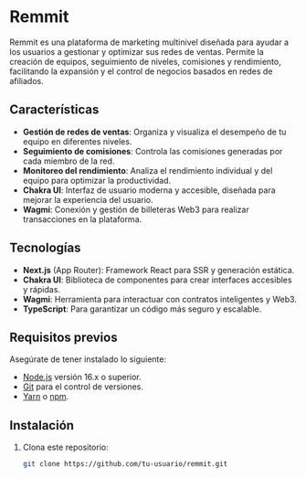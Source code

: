 # Remmit

Remmit es una plataforma de marketing multinivel diseñada para ayudar a los usuarios a gestionar y optimizar sus redes de ventas. Permite la creación de equipos, seguimiento de niveles, comisiones y rendimiento, facilitando la expansión y el control de negocios basados en redes de afiliados.

## Características

- **Gestión de redes de ventas**: Organiza y visualiza el desempeño de tu equipo en diferentes niveles.
- **Seguimiento de comisiones**: Controla las comisiones generadas por cada miembro de la red.
- **Monitoreo del rendimiento**: Analiza el rendimiento individual y del equipo para optimizar la productividad.
- **Chakra UI**: Interfaz de usuario moderna y accesible, diseñada para mejorar la experiencia del usuario.
- **Wagmi**: Conexión y gestión de billeteras Web3 para realizar transacciones en la plataforma.
  
## Tecnologías

- **Next.js** (App Router): Framework React para SSR y generación estática.
- **Chakra UI**: Biblioteca de componentes para crear interfaces accesibles y rápidas.
- **Wagmi**: Herramienta para interactuar con contratos inteligentes y Web3.
- **TypeScript**: Para garantizar un código más seguro y escalable.

## Requisitos previos

Asegúrate de tener instalado lo siguiente:

- [Node.js](https://nodejs.org/) versión 16.x o superior.
- [Git](https://git-scm.com/) para el control de versiones.
- [Yarn](https://yarnpkg.com/) o [npm](https://www.npmjs.com/).

## Instalación

1. Clona este repositorio:

   ```bash
   git clone https://github.com/tu-usuario/remmit.git